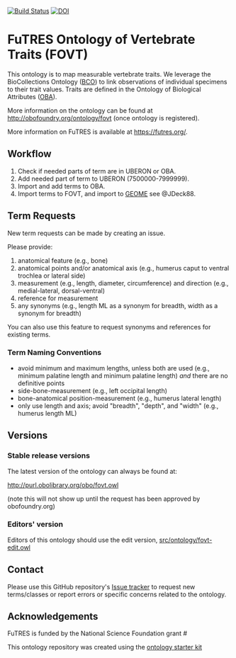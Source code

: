 [![Build Status](https://travis-ci.org/futres/fovt.svg?branch=master)](https://travis-ci.org/futres/fovt)
[![DOI](https://zenodo.org/badge/13996/futres/fovt.svg)](https://zenodo.org/badge/latestdoi/13996/futres/fovt)

# FuTRES Ontology of Vertebrate Traits (FOVT)

This ontology is to map measurable vertebrate traits. We leverage the BioCollections Ontology ([BCO](http://purl.obofoundry.org/ontology/bco.owl)) to link observations of individual specimens to their trait values. Traits are defined in the Ontology of Biological Attributes ([OBA](http://purl.obofoundry.org/ontology/oba.owl)).

More information on the ontology can be found at http://obofoundry.org/ontology/fovt (once ontology is registered).

More information on FuTRES is available at https://futres.org/.

## Workflow

1. Check if needed parts of term are in UBERON or OBA. 
2. Add needed part of term to UBERON (7500000-7999999).
3. Import and add terms to OBA.
4. Import terms to FOVT, and import to <a href="https://geome-db.org/workbench/template"> GEOME</a> see @JDeck88.

## Term Requests

New term requests can be made by creating an issue. 

Please provide:
1. anatomical feature (e.g., bone)
2. anatomical points and/or anatomical axis (e.g., humerus caput to ventral trochlea or lateral side)
3. measurement (e.g., length, diameter, circumference) and direction (e.g., medial-lateral, dorsal-ventral)
4. reference for measurement
5. any synonyms (e.g., length ML as a synonym for breadth, width as a synonym for breadth)

You can also use this feature to request synonyms and references for existing terms.

### Term Naming Conventions

* avoid minimum and maximum lengths, unless both are used (e.g., minimum palatine length and minimum palatine length) <i>and</i> there are no definitive points
* side-bone-measurement (e.g., left occipital length)
* bone-anatomical position-measurement (e.g., humerus lateral length)
* only use length and axis; avoid "breadth", "depth", and "width" (e.g., humerus length ML)

## Versions

### Stable release versions

The latest version of the ontology can always be found at:

http://purl.obolibrary.org/obo/fovt.owl

(note this will not show up until the request has been approved by obofoundry.org)

### Editors' version

Editors of this ontology should use the edit version, [src/ontology/fovt-edit.owl](src/ontology/fovt-edit.owl)

## Contact

Please use this GitHub repository's [Issue tracker](https://github.com/futres/fovt/issues) to request new terms/classes or report errors or specific concerns related to the ontology.

## Acknowledgements

FuTRES is funded by the National Science Foundation grant #

This ontology repository was created using the [ontology starter kit](https://github.com/INCATools/ontology-starter-kit)
